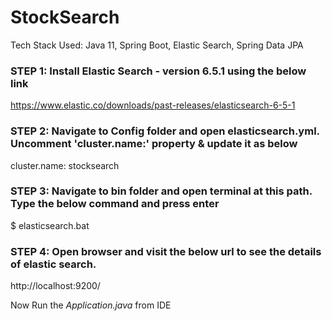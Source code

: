 ﻿# StockSearch
 
 Tech Stack Used: Java 11, Spring Boot, Elastic Search, Spring Data JPA
 
 ### STEP 1: Install Elastic Search - version 6.5.1 using the below link
 https://www.elastic.co/downloads/past-releases/elasticsearch-6-5-1
 
 ### STEP 2: Navigate to Config folder and open elasticsearch.yml. Uncomment 'cluster.name:' property & update it as below
 cluster.name: stocksearch
 
 ### STEP 3: Navigate to bin folder and open terminal at this path. Type the below command and press enter
 $ elasticsearch.bat
 
 ### STEP 4: Open browser and visit the below url to see the details of elastic search.
 http://localhost:9200/
 
 Now Run the *Application.java* from IDE
 

